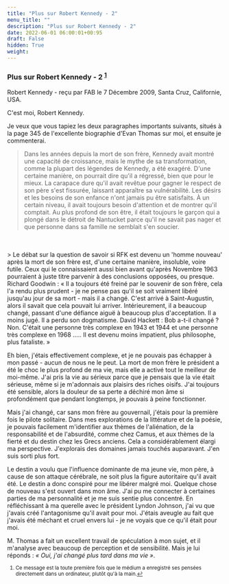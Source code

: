 ```yaml
---
title: "Plus sur Robert Kennedy - 2"
menu_title: ""
description: "Plus sur Robert Kennedy - 2"
date: 2022-06-01 06:00:01+00:95
draft: False
hidden: True
weight:
---
```

### Plus sur Robert Kennedy - 2 <sup id="a1">[1](#f1)</sup>

Robert Kennedy - reçu par FAB le 7 Décembre 2009, Santa Cruz, Californie, USA.

C'est moi, Robert Kennedy.

Je veux que vous tapiez les deux paragraphes importants suivants, situés à la page 345 de l'excellente biographie d'Evan Thomas sur moi, et ensuite je commenterai.

> Dans les années depuis la mort de son frère, Kennedy avait montré une capacité de croissance, mais le mythe de sa transformation, comme la plupart des légendes de Kennedy, a été exagéré. D'une certaine manière, on pourrait dire qu'il a régressé, bien que pour le mieux. La carapace dure qu'il avait revêtue pour gagner le respect de son père s'est fissurée, laissant apparaître sa vulnérabilité. Les désirs et les besoins de son enfance n'ont jamais pu être satisfaits. À un certain niveau, il avait toujours besoin d'attention et de montrer qu'il comptait. Au plus profond de son être, il était toujours le garçon qui a plongé dans le détroit de Nantucket parce qu'il ne savait pas nager et que personne dans sa famille ne semblait s'en soucier.
<br>
<br>
> Le débat sur la question de savoir si RFK est devenu un 'homme nouveau' après la mort de son frère est, d'une certaine manière, insoluble, voire futile. Ceux qui le connaissaient aussi bien avant qu'après Novembre 1963 pourraient à juste titre parvenir à des conclusions opposées, ou presque. Richard Goodwin : « Il a toujours été freiné par le souvenir de son frère, cela l'a rendu plus prudent - je ne pense pas qu'il se soit vraiment libéré jusqu'au jour de sa mort - mais il a changé. C'est arrivé à Saint-Augustin, alors il savait que cela pouvait lui arriver. Intérieurement, il a beaucoup changé, passant d'une défiance aiguë à beaucoup plus d'acceptation. Il a moins jugé. Il a perdu son dogmatisme. David Hackett : Bob a-t-il changé ? Non. C'était une personne très complexe en 1943 et 1944 et une personne très complexe en 1968 ..... Il est devenu moins impatient, plus philosophe, plus fataliste. » 

Eh bien, j'étais effectivement complexe, et je ne pouvais pas échapper à mon passé - aucun de nous ne le peut. La mort de mon frère le président a été le choc le plus profond de ma vie, mais elle a activé tout le meilleur de moi-même. J'ai pris la vie au sérieux parce que je pensais que la vie était sérieuse, même si je m'adonnais aux plaisirs des riches oisifs. J'ai toujours été sensible, alors la douleur de sa perte a déchiré mon âme si profondément que pendant longtemps, je pouvais à peine fonctionner.

Mais j'ai changé, car sans mon frère au gouvernail, j'étais pour la première fois le pilote solitaire. Dans mes explorations de la littérature et de la poésie, je pouvais facilement m'identifier aux thèmes de l'aliénation, de la responsabilité et de l'absurdité, comme chez Camus, et aux thèmes de la fierté et du destin chez les Grecs anciens. Cela a considérablement élargi ma perspective. J'explorais des domaines jamais touchés auparavant. J'en suis sorti plus fort.

Le destin a voulu que l'influence dominante de ma jeune vie, mon père, à cause de son attaque cérébrale, ne soit plus la figure autoritaire qu'il avait été. Le destin a donc conspiré pour me libérer malgré moi. Quelque chose de nouveau s'est ouvert dans mon âme. J'ai pu me connecter à certaines parties de ma personnalité et je me suis sentie plus concentré. En réfléchissant à ma querelle avec le président Lyndon Johnson, j'ai vu que j'avais créé l'antagonisme qu'il avait pour moi. J'étais aveugle au fait que j'avais été méchant et cruel envers lui - je ne voyais que ce qu'il était pour moi.

M. Thomas a fait un excellent travail de spéculation à mon sujet, et il m'analyse avec beaucoup de perception et de sensibilité. Mais je lui réponds : *« Oui, j'ai changé plus tard dans ma vie »*.
<small>

1. <large id="f1"> Ce message est la toute première fois que le médium a enregistré ses pensées directement dans un ordinateur, plutôt qu'à la main.[↩](#a1)
